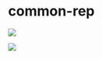 # common-rep


![](https://github.com/GitHubPrivateBugBountyActionsV2/ayid/workflows/CITEST/badge.svg)


![](https://github.com/actions/hello-world/workflows/Greet%20Everyone/badge.svg)
